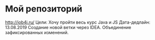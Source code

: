 # Мой репозиторий
http://job4j.ru/
Цели:
Хочу пройти весь курс Java и JS
Дата-дедлайн:
13.08.2019
Создание новой ветки через IDEA.
Объединение зафиксированных изменений.